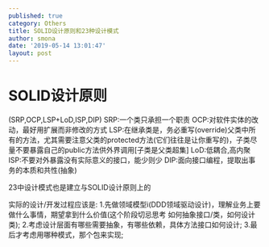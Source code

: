 ```yaml
---
published: true
category: Others
title: SOLID设计原则和23种设计模式
author: smona
date: '2019-05-14 13:01:47'
layout: post
---
```


# SOLID设计原则 
(SRP,OCP,LSP+LoD,ISP,DIP)
SRP:一个类只承担一个职责
OCP:对软件实体的改动，最好用扩展而非修改的方式
LSP:在继承类是，务必重写(override)父类中所有的方法，尤其需要注意父类的protected方法(它们往往是让你重写的)，子类尽量不要暴露自己的public方法供外界调用[子类是父类超集]
LoD:低耦合,高内聚
ISP:不要对外暴露没有实际意义的接口，能少则少
DIP:面向接口编程，提取出事务的本质和共性(抽象)

23中设计模式也是建立与SOLID设计原则上的

实际的设计/开发过程应该是:
1.先做领域模型i(DDD领域驱动设计)，理解业务上要做什么事情，期望拿到什么价值(这个阶段切忌思考
如何抽象接口/类，如何设计类);
2.考虑设计层面有哪些需要抽象，有哪些依赖，具体方法接口如何设计;
3.最后才考虑用哪种模式，那个包来实现;
